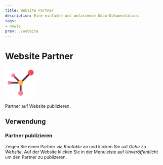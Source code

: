 ```yaml
---
title: Website Partner
description: Eine einfache und umfassende Odoo-Dokumentation.
tags:
- HowTo
prev: ./website
---
```

# Website Partner
![icons_odoo_website_partner](assets/icons_odoo_website_partner.png)

Partner auf Website publizieren.

## Verwendung

### Partner publizieren

Zeigen Sie einen Partner via *Kontakte* an und klicken Sie auf *Gehe zu Website*. Auf der Website klicken Sie in der Menuleiste auf *Unveröffentlicht* um den Partner zu publizeren.
